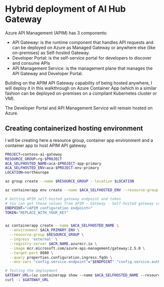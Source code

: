 # Hybrid deployment of AI Hub Gateway

Azure API Management (APIM) has 3 components: 
- API Gateway: is the runtime component that handles API requests and can be deployed on Azure as Managed Gateway or anywhere else (like on-premises) as Self-hosted Gateway.
- Developer Portal: is the self-service portal for developers to discover and consume APIs
- API Management Service: is the management plane that manages the API Gateway and Developer Portal.

Building on the APIM API Gateway capability of being hosted anywhere, I will deploy it in this walkthrough on Azure Container App (which in a similar fashion can be deployed on-premises on a compliant Kubernetes cluster or VM). 

The Developer Portal and API Management Service will remain hosted on Azure.

## Creating containerized hosting environment

I will be creating here a resource group, container app environment and a container app to host APIM API gateway.

```bash
PROJECT=contoso-ai-gateway
RESOURCE_GROUP=rg-$PROJECT
ACA_SELFHOSTED_NAME=aca-$PROJECT-app-primary
ACA_SELFHOSTED_ENV=aca-$PROJECT-env-primary
LOCATION=northeurope

az group create --name $RESOURCE_GROUP --location $LOCATION

az containerapp env create --name $ACA_SELFHOSTED_ENV --resource-group $RESOURCE_GROUP --location $LOCATION

# Getting APIM self-hosted gateway endpoint and token
# You can get these values from APIM - Gateway - Self-hosted gateway configuration - Deployment - Docker
ENDPOINT="<APIM configuration endpoint>"
TOKEN="REPLACE_WITH_YOUR_KEY"


az containerapp create --name $ACA_SELFHOSTED_NAME \
  --environment $ACA_PRIMARY_ENV \
  --resource-group $RESOURCE_GROUP \
  --ingress 'external' \
  --registry-server $ACR_NAME.azurecr.io \
  --image mcr.microsoft.com/azure-api-management/gateway:2.5.0 \
  --target-port 8080 \
  --query properties.configuration.ingress.fqdn \
  --env-vars "config.service.endpoint"="$ENDPOINT" "config.service.auth"="$TOKEN" "net.server.http.forwarded.proto.enabled"="true"

# Testing the deployment
GATEWAY_URL=(az containerapp show --name $ACA_SELFHOSTED_NAME --resource-group $RESOURCE_GROUP --query "properties.configuration.ingress.fqdn" --output tsv)
curl -i $GATEWAY_URL

```

